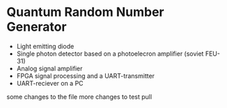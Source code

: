 # Quantum Random Number Generator
- Light emitting diode
- Single photon detector based on a photoelecron amplifier (soviet FEU-31)
- Analog signal amplifier
- FPGA signal processing and a UART-transmitter
- UART-reciever on a PC

some changes to the file
more changes to test pull
